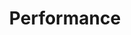 ---
layout: category
show_meta: false
title: "Performance"
subheadline: "Programmes d'entraînement, forme physique, cardio"
#header:
#   image_fullwidth: "header_unsplash_5.jpg"
category: performance
permalink: "/performance/"
---